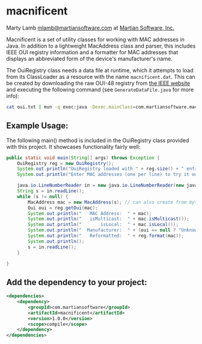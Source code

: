 macnificent
===========

Marty Lamb mlamb@martiansoftware.com at [Martian Software, Inc.](http://martiansoftware.com)

Macnificent is a set of utility classes for working with MAC addresses 
in Java. In addition to a lightweight MacAddress class and parser, this 
includes IEEE OUI registry information and a formatter for MAC addresses 
that displays an abbreviated form of the device's manufacturer's name.

The OuiRegistry class needs a data file at runtime, which it attempts to load from its ClassLoader as a resource with the name `macnificent.dat`.  This can be created by downloading the raw OUI-48 registry from [the IEEE website](https://standards-oui.ieee.org/oui/oui.txt) and executing the following command (see `GenerateDataFile.java` for more info):

```bash
cat oui.txt | mvn -q exec:java -Dexec.mainClass=com.martiansoftware.macnificent.GenerateDataFile > macnificent.dat
```

Example Usage:
--------------

The following main() method is included in the OuiRegistry class
provided with this project.  It showcases functionality fairly well:

```java
public static void main(String[] args) throws Exception {
    OuiRegistry reg = new OuiRegistry();
    System.out.println("OuiRegistry loaded with " + reg.size() + " entries.");
    System.out.println("Enter MAC addresses (one per line) to try it out.");

    java.io.LineNumberReader in = new java.io.LineNumberReader(new java.io.InputStreamReader(System.in));
    String s = in.readLine();
    while (s != null) {
        MacAddress mac = new MacAddress(s); // can also create from byte[] or NetworkInterface
        Oui oui = reg.getOui(mac);
        System.out.println("   MAC Address:  " + mac);
        System.out.println("   isMulticast:  " + mac.isMulticast());
        System.out.println("       isLocal:  " + mac.isLocal());
        System.out.println("  Manufacturer:  " + (oui == null ? "Unknown" : oui.getManufacturer()));
        System.out.println("   Reformatted:  " + reg.format(mac));
        System.out.println();
        s = in.readLine();
    }

}
```

Add the dependency to your project:
-----------------------------------

```xml
<dependencies>
	<dependency>
		<groupId>com.martiansoftware</groupId>
		<artifactId>macnificent</artifactId>
		<version>1.0.0</version>
		<scope>compile</scope>
	</dependency>
</dependencies>
```
